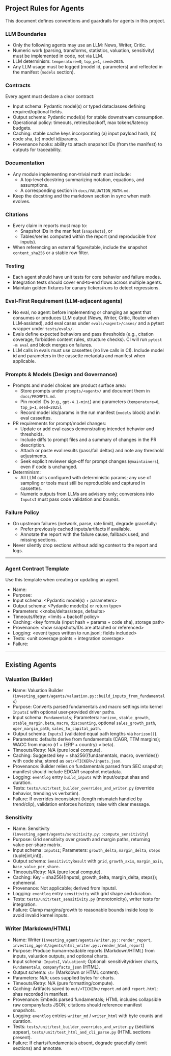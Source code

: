 ## Project Rules for Agents

This document defines conventions and guardrails for agents in this project.

### LLM Boundaries
- Only the following agents may use an LLM: News, Writer, Critic.
- Numeric work (parsing, transforms, statistics, valuation, sensitivity) must be implemented in code, not via LLM.
- LLM determinism: `temperature=0`, `top_p=1`, `seed=2025`.
- Any LLM usage must be logged (model id, parameters) and reflected in the manifest (`models` section).

### Contracts
Every agent must declare a clear contract:
- Input schema: Pydantic model(s) or typed dataclasses defining required/optional fields.
- Output schema: Pydantic model(s) for stable downstream consumption.
- Operational policy: timeouts, retries/backoff, max tokens/latency budgets.
- Caching: stable cache keys incorporating (a) input payload hash, (b) code sha, (c) model id/params.
- Provenance hooks: ability to attach snapshot IDs (from the manifest) to outputs for traceability.

### Documentation
- Any module implementing non‑trivial math must include:
  - A top‑level docstring summarizing notation, equations, and assumptions.
  - A corresponding section in `docs/VALUATION_MATH.md`.
- Keep the docstring and the markdown section in sync when math evolves.

### Citations
- Every claim in reports must map to:
  - Snapshot IDs in the manifest (`snapshots`), or
  - Tables/series computed within the report (and reproducible from inputs).
- When referencing an external figure/table, include the snapshot `content_sha256` or a stable row filter.

### Testing
- Each agent should have unit tests for core behavior and failure modes.
- Integration tests should cover end‑to‑end flows across multiple agents.
- Maintain golden fixtures for canary tickers/runs to detect regressions.

### Eval‑First Requirement (LLM‑adjacent agents)
- No eval, no agent: before implementing or changing an agent that consumes or produces LLM output (News, Writer, Critic, Router when LLM‑assisted), add eval cases under `evals/<agent>/cases/` and a pytest wrapper under `tests/evals/`.
- Evals define expected behaviors and pass thresholds (e.g., citation coverage, forbidden content rules, structure checks). CI will run `pytest -m eval` and block merges on failures.
- LLM calls in evals must use cassettes (no live calls in CI). Include model id and parameters in the cassette metadata and manifest when applicable.

### Prompts & Models (Design and Governance)
- Prompts and model choices are product surface area:
  - Store prompts under `prompts/<agent>/` and document them in `docs/PROMPTS.md`.
  - Pin model IDs (e.g., `gpt-4.1-mini`) and parameters (`temperature=0`, `top_p=1`, `seed=2025`).
  - Record model ids/params in the run manifest (`models` block) and in eval cassettes.
- PR requirements for prompt/model changes:
  - Update or add eval cases demonstrating intended behavior and thresholds.
  - Include diffs to prompt files and a summary of changes in the PR description.
  - Attach or paste eval results (pass/fail deltas) and note any threshold adjustments.
  - Seek explicit reviewer sign‑off for prompt changes (`@maintainers`), even if code is unchanged.
- Determinism:
  - All LLM calls configured with deterministic params; any use of sampling or tools must still be reproducible and captured in cassettes.
  - Numeric outputs from LLMs are advisory only; conversions into `InputsI` must pass code validation and bounds.

### Failure Policy
- On upstream failures (network, parse, rate limit), degrade gracefully:
  - Prefer previously cached inputs/artifacts if available.
  - Annotate the report with the failure cause, fallback used, and missing sections.
- Never silently drop sections without adding context to the report and logs.

---

### Agent Contract Template

Use this template when creating or updating an agent.

- Name: <Agent Name>
- Purpose: <What it does and why it exists>
- Input schema: <Pydantic model(s) + parameters>
- Output schema: <Pydantic model(s) or return type>
- Parameters: <knobs/deltas/steps, defaults>
- Timeouts/Retry: <limits + backoff policy>
- Caching: <key formula (input hash + params + code sha), storage path>
- Provenance: <how snapshots/IDs are attached or referenced>
- Logging: <event types written to run.jsonl; fields included>
- Tests: <unit coverage points + integration coverage>
- Failure: <graceful degradation and annotations>

---

## Existing Agents

### Valuation (Builder)
- Name: Valuation Builder (`investing_agent/agents/valuation.py::build_inputs_from_fundamentals`)
- Purpose: Converts parsed fundamentals and macro settings into kernel `InputsI` with optional user‑provided driver paths.
- Input schema: `Fundamentals`; Parameters: `horizon`, `stable_growth`, `stable_margin`, `beta`, `macro`, `discounting`, optional `sales_growth_path`, `oper_margin_path`, `sales_to_capital_path`.
- Output schema: `InputsI` (validated equal path lengths via `horizon()`).
- Parameters: defaults derive from fundamentals (CAGR, TTM margins); WACC from macro (rf + (ERP + country) × beta).
- Timeouts/Retry: N/A (pure local compute).
- Caching: Suggested key = sha256({fundamentals, macro, overrides}) with code sha; stored as `out/<TICKER>/inputs.json`.
- Provenance: Builder relies on fundamentals parsed from SEC snapshot; manifest should include EDGAR snapshot metadata.
- Logging: `eventlog` entry `build_inputs` with input/output shas and duration.
- Tests: `tests/unit/test_builder_overrides_and_writer.py` (override behavior, trending vs verbatim).
- Failure: If overrides inconsistent (length mismatch handled by trend/clip), validation enforces horizon; raise with clear message.

### Sensitivity
- Name: Sensitivity (`investing_agent/agents/sensitivity.py::compute_sensitivity`)
- Purpose: Grid sensitivity over growth and margin paths, returning value‑per‑share matrix.
- Input schema: `InputsI`; Parameters: `growth_delta`, `margin_delta`, `steps` (tuple[int,int]).
- Output schema: `SensitivityResult` with `grid`, `growth_axis`, `margin_axis`, `base_value_per_share`.
- Timeouts/Retry: N/A (pure local compute).
- Caching: Key = sha256({InputsI, growth_delta, margin_delta, steps}); ephemeral.
- Provenance: Not applicable; derived from InputsI.
- Logging: `eventlog` entry `sensitivity` with grid shape and duration.
- Tests: `tests/unit/test_sensitivity.py` (monotonicity), writer tests for integration.
- Failure: Clamp margins/growth to reasonable bounds inside loop to avoid invalid kernel inputs.

### Writer (Markdown/HTML)
- Name: Writer (`investing_agent/agents/writer.py::render_report`, `investing_agent/agents/html_writer.py::render_html_report`)
- Purpose: Produce human‑readable reports (Markdown/HTML) from inputs, valuation outputs, and optional charts.
- Input schema: `InputsI`, `ValuationV`; Optional: sensitivity/driver charts, `Fundamentals`, `companyfacts_json` (HTML).
- Output schema: `str` (Markdown or HTML content).
- Parameters: N/A; uses supplied bytes for charts.
- Timeouts/Retry: N/A (pure formatting/compute).
- Caching: Artifacts saved to `out/<TICKER>/report.md` and `report.html`; shas recorded in manifest.
- Provenance: Embeds parsed fundamentals; HTML includes collapsible raw companyfacts JSON; citations should reference manifest snapshots.
- Logging: `eventlog` entries `writer_md` / `writer_html` with byte counts and duration.
- Tests: `tests/unit/test_builder_overrides_and_writer.py` (sections appear), `tests/unit/test_html_and_cli_parse.py` (HTML sections present).
- Failure: If charts/fundamentals absent, degrade gracefully (omit sections) and annotate.
